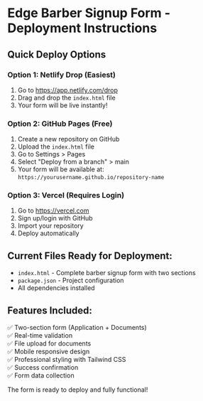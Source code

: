 # Edge Barber Signup Form - Deployment Instructions

## Quick Deploy Options

### Option 1: Netlify Drop (Easiest)
1. Go to https://app.netlify.com/drop
2. Drag and drop the `index.html` file
3. Your form will be live instantly!

### Option 2: GitHub Pages (Free)
1. Create a new repository on GitHub
2. Upload the `index.html` file
3. Go to Settings > Pages
4. Select "Deploy from a branch" > main
5. Your form will be available at: `https://yourusername.github.io/repository-name`

### Option 3: Vercel (Requires Login)
1. Go to https://vercel.com
2. Sign up/login with GitHub
3. Import your repository
4. Deploy automatically

## Current Files Ready for Deployment:
- `index.html` - Complete barber signup form with two sections
- `package.json` - Project configuration
- All dependencies installed

## Features Included:
✅ Two-section form (Application + Documents)  
✅ Real-time validation  
✅ File upload for documents  
✅ Mobile responsive design  
✅ Professional styling with Tailwind CSS  
✅ Success confirmation  
✅ Form data collection  

The form is ready to deploy and fully functional!

